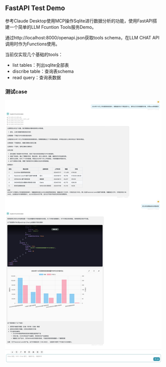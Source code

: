 ## FastAPI Test Demo

参考Claude Desktop使用MCP操作Sqlite进行数据分析的功能，使用FastAPI搭建一个简单的LLM Fcuntion Tools服务Demo。

通过http://localhost:8000/openapi.json获取tools schema，在LLM CHAT API调用时作为Functions使用。

当前仅实现几个基础的tools：
- list tables：列出sqlite全部表
- discribe table：查询表schema
- read query：查询表数据


### 测试case

![case1](./docs/pics/case1.jpeg)
